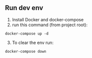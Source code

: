 ## Run dev env
1. Install Docker and docker-compose
2. run this command (from project root):
```console
docker-compose up -d
```
3. To clear the env run:
```console
docker-compose down
```
